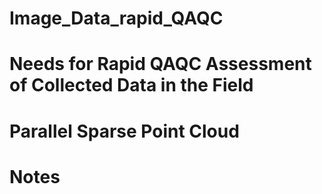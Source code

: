 # Image_Data_rapid_QAQC

# Needs for Rapid QAQC Assessment of Collected Data in the Field

# Parallel Sparse Point Cloud 


# Notes

